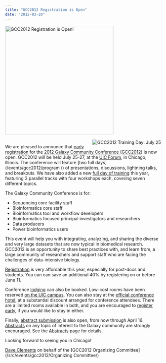 ```yaml
---
title: "GCC2012 Registration is Open"
date: "2012-03-20"
---
```

<div class='right'><a href='/events/gcc2012/register/'><img src="/src/images/galaxy-logos/GCC2012LogoWide400.png" alt="GCC2012 Registration is Open!" width="350" /></a><br /><br /><a href='/events/gcc2012/training-day/'><img src="/src/images/galaxy-logos/GCC2012TrainingDayLogo.png" alt="GCC2012 Training Day: July 25" align="right" /></a></div>

We are pleased to announce that [early registration](/events/gcc2012/register/) for the [2012 Galaxy Community Conference (GCC2012)](/events/gcc2012/) is now open.  GCC2012 will be held July 25-27, at the [UIC Forum](http://www.uic.edu/depts/uicforum/), in Chicago, Illinois.  The conference will feature [two full days](/events/gcc2012/program /) of presentations, discussions, lightning talks, and breakouts.  We have also added a new [full day of training](/events/gcc2012/training-day/) this year, featuring 3 parallel tracks with four workshops each, covering seven different topics.

The Galaxy Community Conference is for:
* Sequencing core facility staff
* Bioinformatics core staff
* Bioinformatics tool and workflow developers
* Bioinformatics focused principal investigators and researchers
* Data producers
* Power bioinformatics users 

This event will help you with integrating, analyzing, and sharing the diverse and very large datasets that are now typical in biomedical research.  GCC2012 is an opportunity to share best practices with, and learn from, a large community of researchers and support staff who are facing the challenges of data-intensive biology. 

[Registration](/events/gcc2012/register/) is very affordable this year, especially for post-docs and students. You can can save an additional 40% by registering on or before June 11.  

Conference [lodging](/events/gcc2012/logistics/#lodging) can also be booked.  Low-cost rooms have been reserved [on the UIC campus](/events/gcc2012/logistics/#james-stuckel-towers).  You can also stay at the [official conference hotel](/events/gcc2012/logistics/#crowne-plaza-chicago-metro-downtown), at a substantial discount arranged for conference attendees.  There are a limited rooms available in both, and you are encouraged to [register early](/events/gcc2012/register/), if you would like to stay in either.

Finally, [abstract submission](/events/gcc2012/abstracts/) is also open, from now through April 16.  [Abstracts](/events/gcc2012/abstracts/) on any topic of interest to the Galaxy community are strongly encouraged.  See the [Abstracts](/events/gcc2012/abstracts/) page for details.

Looking forward to seeing you in Chicago!

[Dave Clements](/people/dave-clements/) on behalf of the [GCC2012 Organizing Committee](/src/events/gcc2012/Organizing Committee/)
